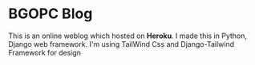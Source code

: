 # BGOPC Blog

This is an online weblog which hosted on **Heroku**.
I made this in Python, Django web framework.
I'm using TailWind Css and Django-Tailwind Framework for design
